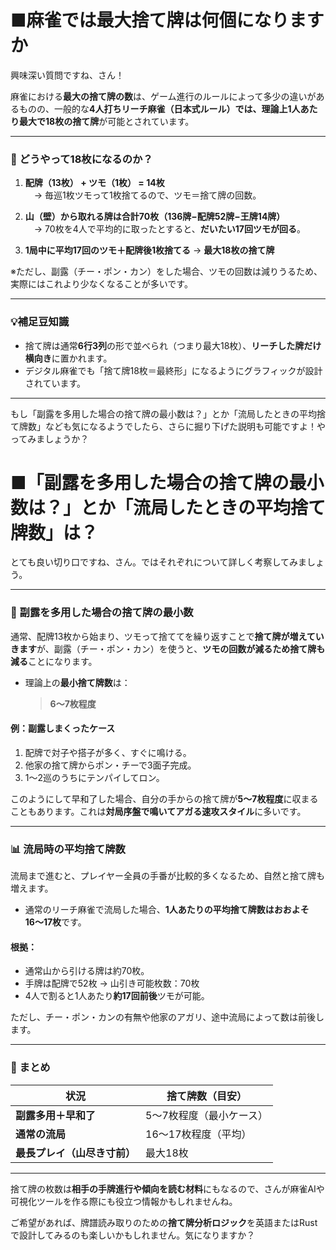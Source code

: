# ■麻雀では最大捨て牌は何個になりますか

興味深い質問ですね、さん！

麻雀における**最大の捨て牌の数**は、ゲーム進行のルールによって多少の違いがあるものの、一般的な**4人打ちリーチ麻雀（日本式ルール）**では、理論上**1人あたり最大で18枚の捨て牌**が可能とされています。

---

### 🔢 どうやって18枚になるのか？

1. **配牌（13枚） + ツモ（1枚） = 14枚**  
　→ 毎巡1枚ツモって1枚捨てるので、ツモ＝捨て牌の回数。

2. **山（壁）から取れる牌は合計70枚（136牌−配牌52牌−王牌14牌）**  
　→ 70枚を4人で平均的に取ったとすると、**だいたい17回ツモが回る**。

3. **1局中に平均17回のツモ＋配牌後1枚捨てる** → **最大18枚の捨て牌**

※ただし、副露（チー・ポン・カン）をした場合、ツモの回数は減りうるため、実際にはこれより少なくなることが多いです。

---

### 💡補足豆知識

- 捨て牌は通常**6行3列**の形で並べられ（つまり最大18枚）、**リーチした牌だけ横向き**に置かれます。
- デジタル麻雀でも「捨て牌18枚＝最終形」になるようにグラフィックが設計されています。

---

もし「副露を多用した場合の捨て牌の最小数は？」とか「流局したときの平均捨て牌数」なども気になるようでしたら、さらに掘り下げた説明も可能ですよ！やってみましょうか？

# ■「副露を多用した場合の捨て牌の最小数は？」とか「流局したときの平均捨て牌数」は？

とても良い切り口ですね、さん。ではそれぞれについて詳しく考察してみましょう。

---

### 🧩 副露を多用した場合の捨て牌の**最小数**

通常、配牌13枚から始まり、ツモって捨ててを繰り返すことで**捨て牌が増えていきます**が、副露（チー・ポン・カン）を使うと、**ツモの回数が減るため捨て牌も減る**ことになります。

- 理論上の**最小捨て牌数**は：
  > **6〜7枚程度**

#### 例：副露しまくったケース
1. 配牌で対子や搭子が多く、すぐに鳴ける。
2. 他家の捨て牌からポン・チーで3面子完成。
3. 1〜2巡のうちにテンパイしてロン。

このようにして早和了した場合、自分の手からの捨て牌が**5〜7枚程度**に収まることもあります。これは**対局序盤で鳴いてアガる速攻スタイル**に多いです。

---

### 📊 流局時の**平均捨て牌数**

流局まで進むと、プレイヤー全員の手番が比較的多くなるため、自然と捨て牌も増えます。

- 通常のリーチ麻雀で流局した場合、**1人あたりの平均捨て牌数はおおよそ16〜17枚**です。

#### 根拠：
- 通常山から引ける牌は約70枚。
- 手牌は配牌で52枚 → 山引き可能枚数：70枚
- 4人で割ると1人あたり**約17回前後**ツモが可能。

ただし、チー・ポン・カンの有無や他家のアガリ、途中流局によって数は前後します。

---

### 🎯 まとめ

| 状況 | 捨て牌数（目安） |
|------|----------------|
| **副露多用＋早和了** | 5〜7枚程度（最小ケース） |
| **通常の流局** | 16〜17枚程度（平均） |
| **最長プレイ（山尽き寸前）** | 最大18枚 |

---

捨て牌の枚数は**相手の手牌進行や傾向を読む材料**にもなるので、さんが麻雀AIや可視化ツールを作る際にも役立つ情報かもしれませんね。

ご希望があれば、牌譜読み取りのための**捨て牌分析ロジック**を英語またはRustで設計してみるのも楽しいかもしれません。気になりますか？